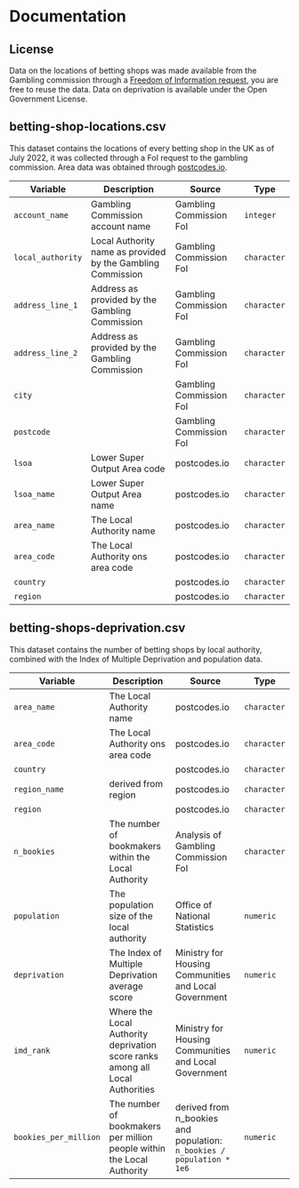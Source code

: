 # Documentation

## License

Data on the locations of betting shops was made available from the Gambling commission through a [Freedom of Information request](https://www.whatdotheyknow.com/request/location_of_betting_shops#incoming-2094635), you are free to reuse the data. Data on deprivation is available under the Open Government License.

## betting-shop-locations.csv

This dataset contains the locations of every betting shop in the UK as of July 2022, it was collected through a FoI request to the gambling commission. Area data was obtained through [postcodes.io](https://postcodes.io/).

| Variable          | Description                                                 | Source                  | Type        |
|------------------|--------------------|------------------|------------------|
| `account_name`    | Gambling Commission account name                            | Gambling Commission FoI | `integer`   |
| `local_authority` | Local Authority name as provided by the Gambling Commission | Gambling Commission FoI | `character` |
| `address_line_1`  | Address as provided by the Gambling Commission              | Gambling Commission FoI | `character` |
| `address_line_2`  | Address as provided by the Gambling Commission              | Gambling Commission FoI | `character` |
| `city`            |                                                             | Gambling Commission FoI | `character` |
| `postcode`        |                                                             | Gambling Commission FoI | `character` |
| `lsoa`            | Lower Super Output Area code                                | postcodes.io            | `character` |
| `lsoa_name`       | Lower Super Output Area name                                | postcodes.io            | `character` |
| `area_name`       | The Local Authority name                                    | postcodes.io            | `character` |
| `area_code`       | The Local Authority ons area code                           | postcodes.io            | `character` |
| `country`         |                                                             | postcodes.io            | `character` |
| `region`          |                                                             | postcodes.io            | `character` |

## betting-shops-deprivation.csv
This dataset contains the number of betting shops by local authority, combined with the Index of Multiple Deprivation and population data.

| Variable              | Description                                                                   | Source                                                                | Type        |
|------------------|--------------------|------------------|------------------|
| `area_name`           | The Local Authority name                                                      | postcodes.io                                                          | `character` |
| `area_code`           | The Local Authority ons area code                                             | postcodes.io                                                          | `character` |
| `country`             |                                                                               | postcodes.io                                                          | `character` |
| `region_name`         | derived from region                                                           | postcodes.io                                                          | `character` |
| `region`              |                                                                               | postcodes.io                                                          | `character` |
| `n_bookies`           | The number of bookmakers within the Local Authority                           | Analysis of Gambling Commission FoI                                   | `character` |
| `population`          | The population size of the local authority                                    | Office of National Statistics                                         | `numeric`   |
| `deprivation`         | The Index of Multiple Deprivation average score                               | Ministry for Housing Communities and Local Government                 | `numeric`   |
| `imd_rank`            | Where the Local Authority deprivation score ranks among all Local Authorities | Ministry for Housing Communities and Local Government                 | `numeric`   |
| `bookies_per_million` | The number of bookmakers per million people within the Local Authority        | derived from n_bookies and population: `n_bookies / population * 1e6` | `numeric`   |
